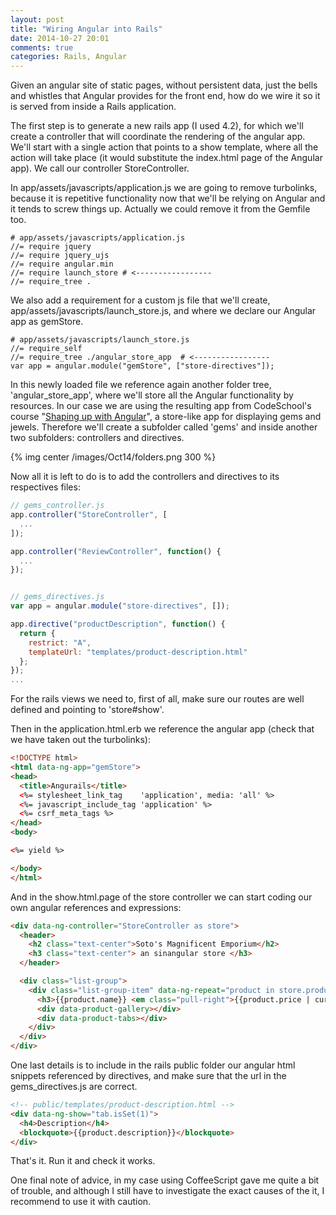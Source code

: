 ```yaml
---
layout: post
title: "Wiring Angular into Rails"
date: 2014-10-27 20:01
comments: true
categories: Rails, Angular
---
```


Given an angular site of static pages, without persistent data, just the bells and whistles that Angular provides for the front end, how do we wire it so it is served from inside a Rails application.

The first step is to generate a new rails app (I used 4.2), for which we'll create a controller that will coordinate the rendering of the angular app. We'll start with a single action that points to a show template, where all the action will take place (it would substitute the index.html page of the Angular app). We call our controller StoreController.

In app/assets/javascripts/application.js we are going to remove turbolinks, because it is repetitive functionality now that we'll be relying on Angular and it tends to screw things up. Actually we could remove it from the Gemfile too.

```
# app/assets/javascripts/application.js
//= require jquery
//= require jquery_ujs
//= require angular.min
//= require launch_store # <-----------------
//= require_tree .
```

We also add a requirement for a custom js file that we'll create, app/assets/javascripts/launch_store.js, and where we declare our Angular app as gemStore.

```
# app/assets/javascripts/launch_store.js
//= require_self
//= require_tree ./angular_store_app  # <-----------------
var app = angular.module("gemStore", ["store-directives"]);
```

In this newly loaded file we reference again another folder tree, 'angular_store_app', where we'll store all the Angular functionality by resources. In our case we are using the resulting app from CodeSchool's course "[Shaping up with Angular](http://campus.codeschool.com/courses/shaping-up-with-angular-js/intro)", a store-like app for displaying gems and jewels. Therefore we'll create a subfolder called 'gems' and inside another two subfolders: controllers and directives.

{% img center /images/Oct14/folders.png 300 %}

Now all it is left to do is to add the controllers and directives to its respectives files:

```javascript
// gems_controller.js
app.controller("StoreController", [
  ...
]);

app.controller("ReviewController", function() {
  ...
});


// gems_directives.js
var app = angular.module("store-directives", []);

app.directive("productDescription", function() {
  return {
    restrict: "A",
    templateUrl: "templates/product-description.html"
  };
});
...
```

For the rails views we need to, first of all, make sure our routes are well defined and pointing to 'store#show'.

Then in the application.html.erb we reference the angular app (check that we have taken out the turbolinks):

```html
<!DOCTYPE html>
<html data-ng-app="gemStore">
<head>
  <title>Angurails</title>
  <%= stylesheet_link_tag    'application', media: 'all' %>
  <%= javascript_include_tag 'application' %>
  <%= csrf_meta_tags %>
</head>
<body>

<%= yield %>

</body>
</html>
```

And in the show.html.page of the store controller we can start coding our own angular references and expressions:

```html
<div data-ng-controller="StoreController as store">
  <header>
    <h2 class="text-center">Soto's Magnificent Emporium</h2>
    <h3 class="text-center"> an sinangular store </h3>
  </header>

  <div class="list-group">
    <div class="list-group-item" data-ng-repeat="product in store.products">
      <h3>{{product.name}} <em class="pull-right">{{product.price | currency}}</em></h3>
      <div data-product-gallery></div>
      <div data-product-tabs></div>
    </div>
  </div>
</div>
```

One last details is to include in the rails public folder our angular html snippets referenced by directives, and make sure that the url in the gems_directives.js are correct.

```html
<!-- public/templates/product-description.html -->
<div data-ng-show="tab.isSet(1)">
  <h4>Description</h4>
  <blockquote>{{product.description}}</blockquote>
</div>
```

That's it. Run it and check it works.

One final note of advice, in my case using CoffeeScript gave me quite a bit of trouble, and although I still have to investigate the exact causes of the it, I recommend to use it with caution.
